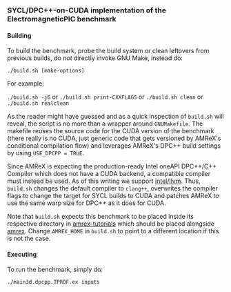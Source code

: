 ### SYCL/DPC++-on-CUDA implementation of the ElectromagneticPIC benchmark

#### Building

To build the benchmark, probe the build system or clean leftovers from previous
builds, do _not_ directly invoke GNU Make, instead do:

`./build.sh [make-options]`

For example:

`./build.sh -j6` or
`./build.sh print-CXXFLAGS` or
`./build.sh clean` or
`./build.sh realclean`

As the reader might have guessed and as a quick inspection of `build.sh` will
reveal, the script is no more than a wrapper around `GNUMakefile`.
The makefile reuses the source code for the CUDA version of the benchmark
(there really is no CUDA, just generic code that gets versioned by AMReX's
conditional compilation flow) and leverages AMReX's DPC++ build settings by
using `USE_DPCPP = TRUE`.

Since AMReX is expecting the production-ready Intel oneAPI DPC++/C++ Compiler
which does not have a CUDA backend, a compatible compiler must instead be used.
As of this writing we support [intel/llvm](https://github.com/intel/llvm).
Thus, `build.sh` changes the default compiler to `clang++`, overwrites
the compiler flags to change the target for SYCL builds to CUDA and
patches AMReX to use the same warp size for DPC++ as it does for CUDA.

Note that `build.sh` expects this benchmark to be placed inside its respective
directory in [amrex-tutorials](https://github.com/AMReX-Codes/amrex-tutorials)
which should be placed alongside [amrex](https://github.com/AMReX-Codes/amrex).
Change `AMREX_HOME` in `build.sh` to point to a different location if this is
not the case.

#### Executing

To run the benchmark, simply do:

`./main3d.dpcpp.TPROF.ex inputs`
